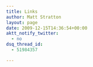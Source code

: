 ```yaml
---
title: Links
author: Matt Stratton
layout: page
date: 2009-12-15T14:36:54+00:00
aktt_notify_twitter:
  - no
dsq_thread_id:
  - 51984357

---
```

